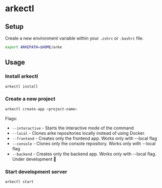 # arkectl

## Setup

Create a new environment variable within your `.zshrc` or `.bashrc` file.

```bash
export ARKEPATH=$HOME/arke
```

## Usage

### Install arkectl

```bash
arkectl install
```

### Create a new project

```bash
arkectl create-app <project-name>
```

Flags:

- `--interactive` - Starts the interactive mode of the command
- `--local` - Clones arke repositories locally instead of using Docker.
- `--frontend` - Creates only the frontend app. Works only with --local flag
- `--console` - Clones only the console repository. Works only with --local flag
- `--backend` - Creates only the backend app. Works only with --local flag. Under development 🚧

### Start development server

```bash
arkectl start
```
